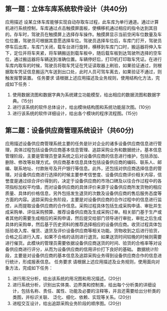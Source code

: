 ## 第一题：立体车库系统软件设计（共40分)
应用描述
设某立体车库能够实现自动存取车过程，此车库为单行通道。通过计算机进行系统控制，车库通过点击触摸屏面板，使横移机通过相应的指令达到其目的。存车时，驾驶员在触摸屏上选择存车操作。触摸屏显示当前空闲车位数量及车位位置，驾驶员可根据其意愿选择车位。驾驶员选择车位后，车库门打开，驾驶员停车后出库，车库门关闭，载车台进行旋转，横移到车库门口时，搬运器将伸入车下，定位并将车夹紧，将车辆搬运到载车板中，随后载车板到达驾驶所选择的空车位，通过搬运器将车辆送到准确位置。车辆停好后，打印机打印取车凭证。在进行车库内取车的时候，驾驶员将取车凭证在凭证读取器上刷验，如果验证通过，则根据取车凭证信息搬运汽车送到出口处，此时人员可驾车离去，如果验证不通过，则触发报警装置。
任务要求
请根据上述应用描述及业务规则，使用结构化方法，完成如下任务：
1. 使用数据流图和数据字典为系统建立功能模型，给出相应的数据流图和数据字典。(15分)
2. 进行该系统的软件总体设计，给出模块结构图和系统功能层次图。(10分)
3. 进行该系统的软件详细设计，给出各个模块的程序流程图。(15分)

## 第二题：设备供应商管理系统设计（共60分)
应用描述设备供应商管理系统主要的任务是针对企业的诸多设备供应商信息进行管理，具体过程包括设备供应商基本信息管理、追踪采购业务和数据统计。基本信息管理阶段，主要是管理员登录系统之后对设备供应商的信息进行维护，包括添加、删除、修改等处理方式。供应商基本信息具体包括设备供应商的编码、联系人、邮编、联系地址、付款账号及开户银行等信息。此外，还包括对供应商选择信息的管理。对设备供应商进行选择的时候主要参考信誉度、设备供应商评价相关内容，信誉度是通过综合评价得到的，决定于设备供应商的市场口碑及以往合作过程中的各项指标加权平均值，而对设备供应商的具体评价来源于设备供应商所发货物的相应质量、具体的价格信息，另外包括发生退货的次数及设备供应商的售后服务态度等方面的内容。追踪采购业务阶段，主要是对设备供应商的合作过程中的信息进行监控，从而提取设备供应商的合作信息。采购过程具体包括生成采购申请、审批并生成采购单、评估采购预算、推荐设备供应商及生成采购订单。相关部门基于生产或者其他的需要生成相应的采购申请，然后提交给部门领导进行审批，审批之后生成具体的采购单，然后基于历史资料的推荐选择相应的设备供应商。收货过程具体包括验收入库、催货、退货及评价设备供应商等相关功能。货物收到之后进行验货，合格之后进行入库，如果不合格的话则进行退货。如果送货时间较晚的时候则需要进行催货。此模块的管理员需要依据设备供应商送货的时间、验货的合格率等对设备供应商进行评分，从而为设备供应商的信用评价打下良好的基础。 
数据统计阶段，主要是对设备供应商的基本信息及追踪采购业务得到设备供应商合作的信息进行统计，形成报表信息。
任务要求
请根据上述应用描述及业务规则，使用面向对象方法，完成如下任务： 
1. 进行用况分析，给出该系统的用况图和用况描述。(20分) 
2. 进行系统分析，识别出实体类、边界类和控制类，给出每个分析类的详细设计，包括名称、责任、属性、功能及必要的注释等，并且还需要给出分析类的类图，并标识关联、 泛化、细化、依赖、实现等关系。(20分) 
3. 进程交互设计，给出追踪采购业务阶段的顺序图。(20分)

